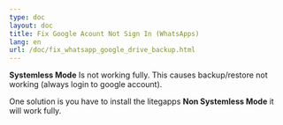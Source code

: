 ```yaml
---
type: doc
layout: doc
title: Fix Google Acount Not Sign In (WhatsApps)
lang: en
url: /doc/fix_whatsapp_google_drive_backup.html
---
```


**Systemless Mode** Is not working fully. This causes backup/restore not working (always login to google account).

One solution is you have to install the litegapps **Non Systemless Mode** it will work fully.
